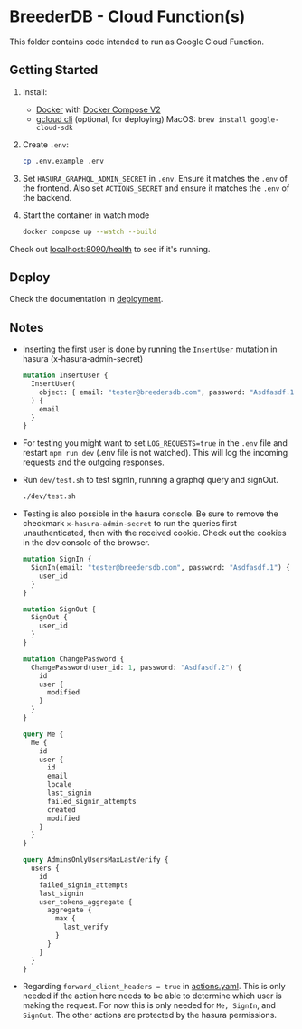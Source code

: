 # BreederDB - Cloud Function(s)

This folder contains code intended to run as Google Cloud Function.

## Getting Started

1. Install:

   - [Docker](https://www.docker.com/) with [Docker
     Compose V2](https://docs.docker.com/compose/)
   - [gcloud cli](https://cloud.google.com/sdk/docs/install) (optional, for deploying)
     MacOS: `brew install google-cloud-sdk`

1. Create `.env`:

   ```bash
   cp .env.example .env
   ```

1. Set `HASURA_GRAPHQL_ADMIN_SECRET` in `.env`. Ensure it matches the `.env` of the frontend. Also set `ACTIONS_SECRET` and ensure it matches the `.env` of the backend.

1. Start the container in watch mode

   ```bash
   docker compose up --watch --build
   ```

Check out [localhost:8090/health](http://localhost:8090/health) to see if it's running.

## Deploy

Check the documentation in [deployment](../deployment/README.md).

## Notes

- Inserting the first user is done by running the `InsertUser` mutation in hasura (x-hasura-admin-secret)
  ```graphql
  mutation InsertUser {
    InsertUser(
      object: { email: "tester@breedersdb.com", password: "Asdfasdf.1" }
    ) {
      email
    }
  }
  ```
- For testing you might want to set `LOG_REQUESTS=true` in the `.env` file and restart `npm run dev` (.env file is not watched). This will log the incoming requests and the outgoing responses.
- Run `dev/test.sh` to test signIn, running a graphql query and signOut.
  ```bash
  ./dev/test.sh
  ```
- Testing is also possible in the hasura console. Be sure to remove the checkmark `x-hasura-admin-secret` to run the queries first unauthenticated, then with the received cookie. Check out the cookies in the dev console of the browser.

  ```graphql
  mutation SignIn {
    SignIn(email: "tester@breedersdb.com", password: "Asdfasdf.1") {
      user_id
    }
  }

  mutation SignOut {
    SignOut {
      user_id
    }
  }

  mutation ChangePassword {
    ChangePassword(user_id: 1, password: "Asdfasdf.2") {
      id
      user {
        modified
      }
    }
  }

  query Me {
    Me {
      id
      user {
        id
        email
        locale
        last_signin
        failed_signin_attempts
        created
        modified
      }
    }
  }

  query AdminsOnlyUsersMaxLastVerify {
    users {
      id
      failed_signin_attempts
      last_signin
      user_tokens_aggregate {
        aggregate {
          max {
            last_verify
          }
        }
      }
    }
  }
  ```

- Regarding `forward_client_headers = true` in [actions.yaml](../backend/metadata/actions.yaml). This is only needed if the action here needs to be able to determine which user is making the request. For now this is only needed for `Me, SignIn`, and `SignOut`. The other actions are protected by the hasura permissions.
